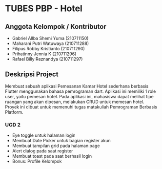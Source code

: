 # TUBES PBP - Hotel

## Anggota Kelompok / Kontributor
- Gabriel Allba Shemi Yuma (210711150)
- Maharani Putri Watuwaya (210711288)
- Filipus Robby Kristianto (210711290)
- Prihatinny Jennia K (210711296)
- Rafael Billy Reznandya (210711297)

## Deskripsi Project

Membuat sebuah aplikasi Pemesanan Kamar Hotel sederhana berbasis Flutter menggunakan bahasa pemrograman dart. Aplikasi ini memiliki 1 role user, yaitu pemesan hotel. Pada aplikasi ini, mahasiswa dapat melihat tipe ruangan yang akan dipesan, melakukan CRUD untuk memesan hotel. Proyek ini dibuat untuk memenuhi tugas matakuliah Pemrograman Berbasis Platform.

### UGD 2

- Eye toggle untuk halaman login
- Membuat Date Picker untuk bagian register akun
- Membuat tampilan grid pada halaman page
- Alert dialog pada saat register
- Membuat toast pada saat berhasil login
- Bonus: Profile Kelompok

